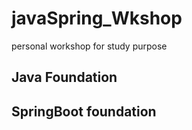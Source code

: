 # javaSpring_Wkshop
personal workshop for study purpose
## Java Foundation
## SpringBoot foundation
